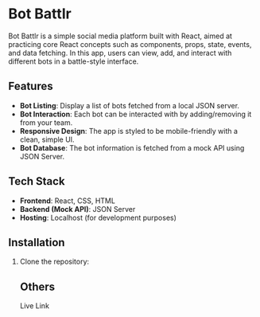 # Bot Battlr

Bot Battlr is a simple social media platform built with React, aimed at practicing core React concepts such as components, props, state, events, and data fetching. In this app, users can view, add, and interact with different bots in a battle-style interface.

## Features

- **Bot Listing**: Display a list of bots fetched from a local JSON server.
- **Bot Interaction**: Each bot can be interacted with by adding/removing it from your team.
- **Responsive Design**: The app is styled to be mobile-friendly with a clean, simple UI.
- **Bot Database**: The bot information is fetched from a mock API using JSON Server.

## Tech Stack

- **Frontend**: React, CSS, HTML
- **Backend (Mock API)**: JSON Server
- **Hosting**: Localhost (for development purposes)

## Installation

1. Clone the repository:
   
   ## Others
   Live Link
